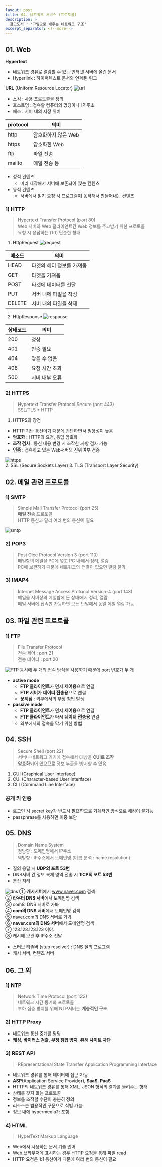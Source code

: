 ```yaml
---
layout: post
title: 04. 네트워크 서비스 (프로토콜)
description: >
  참고도서 : "그림으로 배우는 네트워크 구조"
excerpt_separator: <!--more-->
---
```

<!--more-->

## 01. Web

**Hypertext**
- 네트워크 경유로 열람할 수 있는 인터넷 서버에 올린 문서
- Hyperlink : 하이퍼텍스트 문서와 연계된 링크

**URL** (Uniform Resource Locator)
![url](../img/0401.png)

- 스킴 : 사용 프로토콜을 정의
- 호스트명 : 접속할 컴퓨터의 명칭이나 IP 주소
- 패스 : 서버 내의 저장 위치

|protocol|의미|
|---|---|
|http|암호화하지 않은 Web|
|https|암호화한 Web|
|ftp|파일 전송|
|mailto|메일 전송 등|

- 정적 컨텐츠
    - 미리 제작해서 서버에 보존되어 있는 컨텐츠
- 동적 컨텐츠
    - 서버에서 읽기 요청 시 프로그램이 동작해서 만들어내는 컨텐츠

### 1) HTTP
> Hypertext Transfer Protocol (port 80)    
> Web 서버와 Web 클라이언트간 Web 정보를 주고받기 위한 프로토콜       
> 요청 시 응답하는 (1:1) 단순한 형태     

1) HttpRequest
![request](../img/0402.png)

|메소드|의미|
|---|---|
|HEAD|타겟의 헤더 정보를 가져옴|
|GET|타겟을 가져옴|
|POST|타겟에 데이터를 전달|
|PUT|서버 내에 파일을 작성|
|DELETE|서버 내의 파일을 삭제|

2) HttpResponse
![response](../img/0403.png)

|상태코드|의미|
|---|---|
|200|정상|
|401|인증 필요
|404|찾을 수 없음
|408|요청 시간 초과
|500|서버 내부 오류

### 2) HTTPS
> Hypertext Transfer Protocol Secure (port 443)     
> SSL/TLS + HTTP    

1. HTTPS의 장점
- HTTP 기반 통신이기 때문에 간단하면서 범용성이 높음
- **암호화** : HTTP의 요청, 응답 암호화
- **조작 검사** : 통신 내용 변경 시 조작한 사항 검사 가능
- **인증** : 접속하고 있는 Web서버의 진위여부 검증


![https](../img/0404.png)    
2. SSL (Secure Sockets Layer)
3. TLS (Transport Layer Security)

## 02. 메일 관련 프로토콜

### 1) SMTP
> Simple Mail Transfer Protocol (port 25)    
> **메일 전송** 프로토콜     
> HTTP 통신과 달리 여러 번의 통신이 필요      

![smtp](../img/0405.png)      

### 2) POP3
> Post Oice Protocol Version 3 (port 110)      
> 메일함의 메일을 PC에 넣고 PC 내에서 정리, 열람      
> PC에 보관하기 때문에 네트워크의 연결이 없으면 열람 불가      

### 3) IMAP4
> Internet Message Access Protocol Version-4 (port 143)      
> 메일을 서버상의 메일함에 둔 상태에서 정리, 열람      
> 메일 서버에 접속만 가능하면 모든 단말에서 동일 메일 열람 가능      

## 03. 파일 관련 프로토콜

### 1) FTP
> File Transfer Protocol      
> 전송 제어   : port 21      
> 전송 데이터 : port 20      

![FTP](../img/0406.png)
동시에 두 개의 접속 방식을 사용하기 때문에 port 번호가 두 개      

- **active mode**
    - **FTP 클라이언트**가 먼저 **제어용**으로 연결
    - **FTP 서버**가 **데이터 전송용**으로 연결
    - **문제점** : 외부에서의 부정 침입 발생
- **passive mode**
    - **FTP 클라이언트**가 먼저 **제어용**으로 연결
    - **FTP 클라이언트**가 ~~다시~~ **데이터 전송용** 연결
    - 외부에서의 접속을 막기 위한 방법

## 04. SSH
> Secure Shell (port 22)      
> 서버나 네트워크 기기에 접속해서 대상을 **CUI로 조작**      
> **암호화**되어 있으므로 정보 누출을 방지할 수 있음      

1. GUI (Graphical User Interface)
2. CUI (Character-based User Interface)
3. CLI (Command Line Interface)

### 공개 키 인증
- 로그인 시 secret key가 반드시 필요하므로 기계적인 방식으로 해킹이 불가능
- passphrase를 사용하면 이중 보안

## 05. DNS
> Domain Name System      
> 정방향 : 도메인명에서 IP주소      
> 역방향 : IP주소에서 도메인명 (이름 분석 : name resolution)      

- 질의 응답 시 **UDP의 포트 53번**
- DNS서버 간 정보 복제 영역 전송 시 **TCP의 포트 53번**
- 분산 처리

![dns](../img/0407.png)
① **캐시서버**에서 www.naver.com 검색      
② **라우터 DNS 서버**에서 도메인명 검색      
③ com의 DNS 서버로 가봐      
④ **com의 DNS 서버**에서 도메인명 검색      
⑤ naver.com의 DNS 서버로 가봐      
⑥ **naver.com의 DNS 서버**에서 도메인명 검색      
⑦ 123.123.123.123 이야.      
⑧ 캐시에 보관 후 IP주소 전달      

- 스터브 리졸버 (stub resolver) : DNS 질의 프로그램      
- 캐시 서버, 컨텐츠 서버      

## 06. 그 외

### 1) NTP
> Network Time Protocol (port 123)      
> 네트워크 시간 동기화 프로토콜      
> 부하 집중 방지를 위해 NTP서버는 **계층적인 구조**      

### 2) HTTP Proxy
- 네트워크 통신 중계를 담당      
- **캐싱**, **바이러스 검출**, **부정 침입 방지**, **유해 사이트 차단**      

### 3) REST API
> REpresentational State Transfer Application Programming Interface

- 네트워크 경유를 통해 데이터에 접근 가능
- **ASP**(Application Service Provider), **SaaS**, **PaaS**
- HTTP의 네트워크 경유를 통해 XML, JSON 형식의 결과를 돌려주는 형태
- 상태를 갖지 않는 프로토콜
- 정보를 조작할 수단이 충분히 정의
- 리소스는 범용적인 구문으로 식별 가능
- 정보 내에 hypermedia가 포함

### 4) HTML 
> HyperText Markup Language
- Web에서 사용하는 문서 기술 언어
- Web 브라우저에 표시하는 경우 HTTP 요청을 통해 파일 read
- HTTP 요청은 1:1 통신이기 때문에 여러 번의 통신이 필요